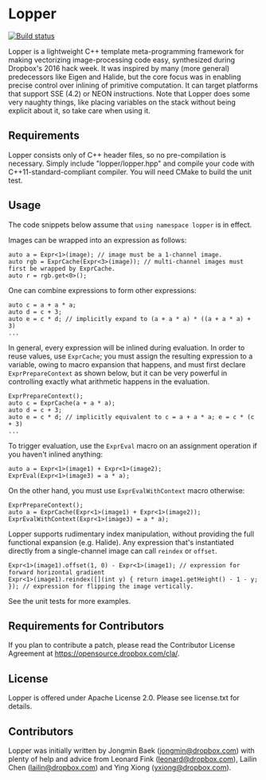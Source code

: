 Lopper
======
[![Build status](https://travis-ci.org/dropbox/lopper.svg?branch=master)](https://travis-ci.org/dropbox/lopper)

Lopper is a lightweight C++ template meta-programming framework for making vectorizing image-processing code easy, synthesized during Dropbox's 2016 hack week. It was inspired by many (more general) predecessors like Eigen and Halide, but the core focus was in enabling precise control over inlining of primitive computation. It can target platforms that support SSE (4.2) or NEON instructions. Note that Lopper does some very naughty things, like placing variables on the stack without being explicit about it, so take care when using it.

Requirements
------------

Lopper consists only of C++ header files, so no pre-compilation is necessary. Simply include "lopper/lopper.hpp" and compile your code with C++11-standard-compliant compiler. You will need CMake to build the unit test.

Usage
-----

The code snippets below assume that `using namespace lopper` is in effect.

Images can be wrapped into an expression as follows:
```
auto a = Expr<1>(image); // image must be a 1-channel image.
auto rgb = ExprCache(Expr<3>(image)); // multi-channel images must first be wrapped by ExprCache.
auto r = rgb.get<0>();
```

One can combine expressions to form other expressions:
```
auto c = a + a * a;
auto d = c + 3;
auto e = c * d; // implicitly expand to (a + a * a) * ((a + a * a) + 3)
...
```

In general, every expression will be inlined during evaluation. In order to reuse values, use `ExprCache`; you must assign the resulting expression to a variable, owing to macro expansion that happens, and must first declare `ExprPrepareContext` as shown below, but it can be very powerful in controlling exactly what arithmetic happens in the evaluation.
```
ExprPrepareContext();
auto c = ExprCache(a + a * a);
auto d = c + 3;
auto e = c * d; // implicitly equivalent to c = a + a * a; e = c * (c + 3)
...
```

To trigger evaluation, use the `ExprEval` macro on an assignment operation if you haven't inlined anything:
```
auto a = Expr<1>(image1) + Expr<1>(image2);
ExprEval(Expr<1>(image3) = a * a);
```

On the other hand, you must use `ExprEvalWithContext` macro otherwise:
```
ExprPrepareContext();
auto a = ExprCache(Expr<1>(image1) + Expr<1>(image2));
ExprEvalWithContext(Expr<1>(image3) = a * a);
```

Lopper supports rudimentary index manipulation, without providing the full functional expansion (e.g. Halide). Any expression that's instantiated directly from a single-channel image can call `reindex` or `offset`.
```
Expr<1>(image1).offset(1, 0) - Expr<1>(image1); // expression for forward horizontal gradient
Expr<1>(image1).reindex([](int y) { return image1.getHeight() - 1 - y; }); // expression for flipping the image vertically.
```

See the unit tests for more examples.

Requirements for Contributors
-----------------------------

If you plan to contribute a patch, please read the Contributor License Agreement at https://opensource.dropbox.com/cla/.

License
-------
Lopper is offered under Apache License 2.0. Please see license.txt for details.

Contributors
------------
Lopper was initially written by Jongmin Baek (jongmin@dropbox.com) with plenty of help and advice from Leonard Fink (leonard@dropbox.com), Lailin Chen (lailin@dropbox.com) and Ying Xiong (yxiong@dropbox.com).
